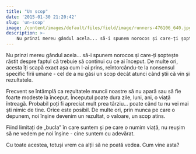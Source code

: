 ```yaml
---
title: "Un scop"
date: '2015-01-30 21:20:42'
slug: 'un-scop'
image: /content/images/default/files/field/image/runners-476106_640.jpg
description: >-
    Nu prinzi mereu gândul acela... să-i spunem norocos și care-ți șoptește răstit despre faptul că trebuie să continui cu ce ai început. De multe ori, acesta îți scapă exact așa cum l-ai prins, reîntorcâ
---
```

<div class="kg-card-markdown"><p>Nu prinzi mereu gândul acela... să-i spunem norocos și care-ți șoptește răstit despre faptul că trebuie să continui cu ce ai început. De multe ori, acesta îți scapă exact așa cum l-ai prins, reîntorcându-te la nonsensul specific firii umane - cel de a nu găsi un scop decât atunci când știi că vin și rezultatele.</p>
<p>Frecvent se întâmplă ca rezultatele muncii noastre să nu apară sau să fie foarte modeste la început. Începutul poate dura zile, luni, ani, o viață întreagă. Probabil poți fi apreciat mult prea târziu... poate când tu nu vei mai ști nimic de tine. Orice este posibil. De multe ori, prin munca pe care o depunem, noi înșine devenim un rezultat, o valoare, un scop atins.</p>
<p>Fiind limitați de „bucla” în care suntem și pe care o numim viață, nu reușim să ne vedem pe noi înșine - cine suntem cu adevărat.</p>
<p>Cu toate acestea, totuși vrem ca alții să ne poată vedea. Cum vine asta?</p>
<p> </p>
</div>
    